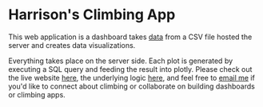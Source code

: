 # Harrison's Climbing App

This web application is a dashboard takes [data](https://github.com/harrisonized/climbing-app-heroku/tree/master/static/data) from a CSV file hosted the server and creates data visualizations.

Everything takes place on the server side. Each plot is generated by executing a SQL query and feeding the result into plotly. Please check out the live website [here](https://harrisonized-climbing-app.herokuapp.com/), the underlying logic [here](https://github.com/harrisonized/climbing-app/blob/master/flask-test-sql.ipynb), and feel free to [email me](mailto:harrison.c.wang@gmail.com) if you'd like to connect about climbing or collaborate on building dashboards or climbing apps.